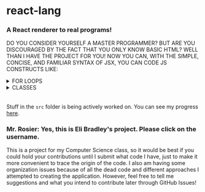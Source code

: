 # react-lang
### A React renderer to real programs!

DO YOU CONSIDER YOURSELF A MASTER PROGRAMMER? BUT ARE YOU DISCOURAGED BY THE FACT THAT YOU ONLY KNOW BASIC HTML? WELL THAN I HAVE THE PROJECT FOR YOU! NOW YOU CAN, WITH THE SIMPLE, CONCISE, AND FAMILIAR SYNTAX OF JSX, YOU CAN CODE JS CONSTRUCTS LIKE:

<details>
<summary>FOR LOOPS</summary>

```jsx
<for init={
    <variableDeclaration>
        <variableDeclarator>
            <identifier>i</identifier>
            {0}
        </variableDeclarator>
    </variableDeclaration>
}

test={
    <binary operator="<=">
        <identifier>i</identifier>
        {10}
    </binary>
}

update={
    <update operator="++" prefix={false}>
        <identifier>i</identifier>
    </update>
}>
    <expressionStatement>
        <call>
            <identifier>sayHello</identifier>
        </call>
    </expressionStatement>
</for>
```

COMPILES DOWN TO

```js
for (let i = 0; i <= 10; i++) sayHello();
```
</details>

<details>
<summary>CLASSES</summary>

```jsx
<classDeclaration id={<identifier>Greeter</identifier>} superClass={<identifier>AbstractGreeter</identifier>}>
    <decorator>
        <identifier>
            greetable
        </identifier>
    </decorator>
    <classBody>
        <classMethod id={<identifier>constructor</identifier>} generator={true} kind="constructor" params={
            [
                <arrayPattern>
                    <identifier>hello</identifier>
                    <identifier>world</identifier>
                    <identifier>object</identifier>
                </arrayPattern>
            ]
        }>
            <decorator>
                <identifier>
                    greetable
                </identifier>
            </decorator>
            <identifier>constructor</identifier>
            <block>
                <debugger />
            </block>
        </classMethod>
        <classMethod id={<identifier>helloWorld</identifier>} computed={true} static={true} async={true} kind="get" params={
            [
                <arrayPattern>
                    <identifier>hello</identifier>
                    <identifier>world</identifier>
                    <identifier>object</identifier>
                </arrayPattern>
            ]
        }>
            <decorator>
                <identifier>
                    greetable
                </identifier>
            </decorator>
            <identifier>helloWorld</identifier>
            <block>
                <debugger />
            </block>
        </classMethod>
        <classProperty static={true} computed={true}>
            <identifier>hello</identifier>
            <identifier>world</identifier>
        </classProperty>
    </classBody>
</classDeclaration>
```

COMPILES DOWN TO

```js
@greetable
class Greeter extends AbstractGreeter {
  @greetable
  *constructor([hello, world, object]) {
    debugger;
  }

  @greetable
  static get async [helloWorld]([hello, world, object]) {
    debugger;
  }

  static [hello] = world;
}
```
</details>

######

Stuff in the `src` folder is being actively worked on. You can see my progress [here](./spec.md).

### Mr. Rosier: Yes, this is Eli Bradley's project. Please click on the username.

This is a project for my Computer Science class, so it would be best if you could hold your contributions until I submit what code I have, just to make it more convenient to trace the origin of the code. I also am having some organization issues because of all the dead code and different approaches I attempted to creating the application. However, feel free to tell me suggestions and what you intend to contribute later through GitHub Issues!
